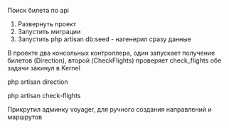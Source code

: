 Поиск билета  по api

1) Развернуть проект
2) Запустить миграции
3) Запустить php artisan db:seed - нагенерил сразу данные

В проекте два консольных контроллера, один запускает получение билетов (Direction), второй (CheckFlights) проверяет check_flights
обе задачи закинул в Kernel

php artisan direction

php artisan check-flights 

Прикрутил админку voyager, для ручного создания направлений и маршрутов
